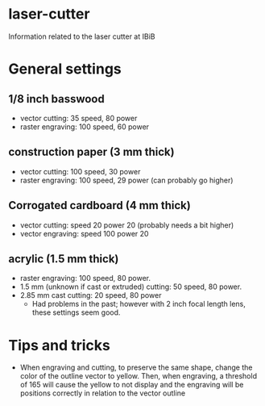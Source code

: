 # laser-cutter
Information related to the laser cutter at IBiB

# General settings

## 1/8 inch basswood

- vector cutting: 35 speed, 80 power
- raster engraving: 100 speed, 60 power

## construction paper (3 mm thick)

- vector cutting: 100 speed, 30 power
- raster engraving: 100 speed, 29 power (can probably go higher)

## Corrogated cardboard (4 mm thick)

- vector cutting: speed 20 power 20 (probably needs a bit higher)
- vector engraving: speed 100 power 20


## acrylic (1.5 mm thick)

- raster engraving: 100 speed, 80 power.
- 1.5 mm (unknown if cast or extruded) cutting: 50 speed, 80 power.
- 2.85 mm cast cutting: 20 speed, 80 power
    - Had problems in the past; however with 2 inch focal length lens, these settings seem good.

# Tips and tricks

- When engraving and cutting, to preserve the same shape, change the color of the outline vector to yellow. Then, when engraving, a threshold of 165 will cause the yellow to not display and the engraving will be positions correctly in relation to the vector outline